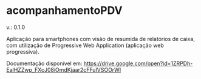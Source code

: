 # acompanhamentoPDV
v.: 0.1.0

Aplicação para smartphones com visão de resumida de relatórios de caixa, com utilização de Progressive Web Application (aplicação web progressiva).

Documentação disponível em:
https://drive.google.com/open?id=1ZRPDh-EalHZZwp_FXcJ08iOmdKjaar2cFFuIVSOOrWI
